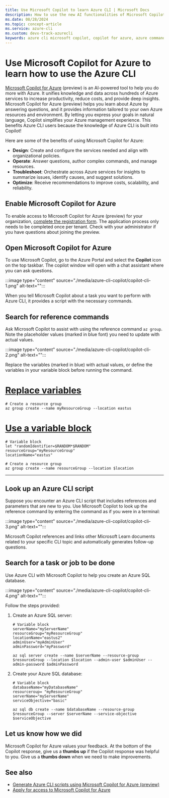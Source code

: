 ```yaml
---
title: Use Microsoft Copilot to learn Azure CLI | Microsoft Docs
description: How to use the new AI functionalities of Microsoft Copilot to learn Azure CLI.
ms.date: 08/28/2024
ms.topic: concept-article
ms.service: azure-cli
ms.custom: devx-track-azurecli
keywords: azure cli microsoft copilot, copilot for azure, azure command line
---
```


# Use Microsoft Copilot for Azure to learn how to use the Azure CLI

[Microsoft Copilot for Azure](https://aka.ms/MicrosoftCopilotforAzureDocs) (preview) is an AI-powered tool to help you do more with Azure. It unifies knowledge and data across hundreds of Azure services to increase productivity, reduce costs, and provide deep insights. Microsoft Copilot for Azure (preview) helps you learn about Azure by answering questions, and it provides information tailored to your own Azure resources and environment. By letting you express your goals in natural language, Copilot simplifies your Azure management experience. This benefits Azure CLI users because the knowledge of Azure CLI is built into Copilot!

Here are some of the benefits of using Microsoft Copilot for Azure:

- **Design**: Create and configure the services needed and align with organizational policies.
- **Operate**: Answer questions, author complex commands, and manage resources.
- **Troubleshoot**: Orchestrate across Azure services for insights to summarize issues, identify causes, and suggest solutions.
- **Optimize**: Receive recommendations to improve costs, scalability, and reliability.

## Enable Microsoft Copilot for Azure

To enable access to Microsoft Copilot for Azure (preview) for your organization, [complete the registration form](https://aka.ms/MSCopilotforAzurePreviewRequest). The application process only needs to be completed once per tenant. Check with your administrator if you have questions about joining the preview.

## Open Microsoft Copilot for Azure

To use Microsoft Copilot, go to the Azure Portal and select the **Copilot** icon on the top taskbar. The copilot window will open with a chat assistant where you can ask questions.

:::image type="content" source="./media/azure-cli-copilot/copilot-cli-1.png" alt-text="<Copilot on Azure portal>":::

When you tell Microsoft Copilot about a task you want to perform with Azure CLI, it provides a script with the necessary commands. 

## Search for reference commands

Ask Microsoft Copilot to assist with using the reference command `az group`. Note the placeholder values (marked in blue font) you need to update with actual values.

:::image type="content" source="./media/azure-cli-copilot/copilot-cli-2.png" alt-text="<Reference command>":::

Replace the variables (marked in blue) with actual values, or define the variables in your variable block before running the command.

# [Replace variables](#tab/define)

```azurecli-interactive
# Create a resource group
az group create --name myResourceGroup --location eastus
```

# [Use a variable block](#tab/variableblock)

```azurecli-interactive
# Variable block
let "randomIdentifier=$RANDOM*$RANDOM"
resourceGroup="myResourceGroup"
locationName="eastus"

# Create a resource group
az group create --name resourceGroup --location $location
```

***

## Look up an Azure CLI script

Suppose you encounter an Azure CLI script that includes references and parameters that are new to you. Use Microsoft Copilot to look up the reference command by entering the command as if you were in a terminal: 

:::image type="content" source="./media/azure-cli-copilot/copilot-cli-3.png" alt-text="<Looking up a script>":::

Microsoft Copilot references and links other Microsoft Learn documents related to your specific CLI topic and automatically generates follow-up questions. 

## Search for a task or job to be done

Use Azure CLI with Microsoft Copilot to help you create an Azure SQL database.

:::image type="content" source="./media/azure-cli-copilot/copilot-cli-4.png" alt-text="<Use Azure service>":::

Follow the steps provided:

1. Create an Azure SQL server:

   ```azurecli-interactive
   # Variable block
   serverName="myServerName"
   resourceGroup="myResourceGroup"
   locationName="eastus2"
   adminUser="myAdminUser"
   adminPassword="myPassword"

   az sql server create --name $serverName --resource-group $resourceGroup --location $location --admin-user $adminUser --admin-password $adminPassword
   ```

1. Create your Azure SQL database:

   ```azurecli-interactive
   # Variable block
   databaseName="myDatabaseName"
   resourceroup= "myResourceGroup"
   serverName="myServerName"
   serviceObjective="basic"

   az sql db create --name $databaseName --resource-group $resourceGroup --server $serverName --service-objective $serviceObjective
   ```

## Let us know how we did

Microsoft Copilot for Azure values your feedback. At the bottom of the Copilot response, give us a **thumbs up** if the Copilot response was helpful to you.  Give us a **thumbs down** when we need to make improvements. 

## See also

* [Generate Azure CLI scripts using Microsoft Copilot for Azure (preview)](/azure/copilot/generate-cli-scripts)
* [Apply for access to Microsoft Copilot for Azure](https://azure.microsoft.com/products/copilot#Usecases)
